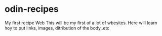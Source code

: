 # odin-recipes
My first recipe Web
This will be my first of a lot of wbesites. Here will learn hoy to put links, images, ditribution of the body..etc